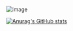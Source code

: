 
![image](https://user-images.githubusercontent.com/5853658/127418456-a4fd746b-1d34-4560-b930-e67bf1aa5490.png)

[![Anurag's GitHub stats](https://github-readme-stats.vercel.app/api?username=NitramTasu&count_private=true&show_icons=true)](https://github.com/anuraghazra/github-readme-stats)


<!--
**NitramTasu/NitramTasu** is a ✨ _special_ ✨ repository because its `README.md` (this file) appears on your GitHub profile.

Here are some ideas to get you started:

- 🔭 I’m currently working on ...
- 🌱 I’m currently learning ...
- 👯 I’m looking to collaborate on ...
- 🤔 I’m looking for help with ...
- 💬 Ask me about ...
- 📫 How to reach me: ...
- 😄 Pronouns: ...
- ⚡ Fun fact: ...
-->
